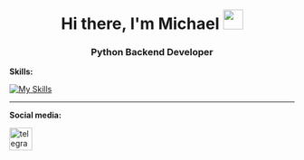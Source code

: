 <h1 align="center">Hi there, I'm Michael</a> 
<img src="https://github.com/blackcater/blackcater/raw/main/images/Hi.gif" height="35"/></h1>
<h3 align="center">Python Backend Developer </h3>



**Skills:**

[![My Skills](https://skillicons.dev/icons?i=py,django,postgres,sqlite,docker,git,postman,linux)](https://skillicons.dev)

---
**Social media:**

  <div id="badges">
    <a href="https://t.me/Mihaaaaao" target="_blank">
      <img src="https://cdn-icons-png.flaticon.com/512/2111/2111646.png" width="40" height="40" alt="telegram group" />
    </a>
    
  </div>

